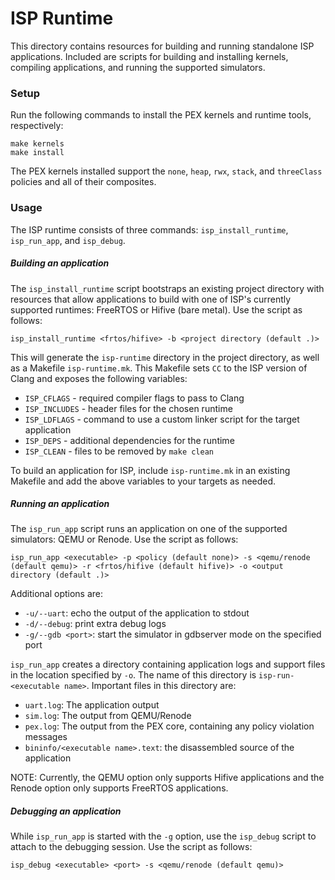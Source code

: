 # ISP Runtime

This directory contains resources for building and running standalone ISP applications.
Included are scripts for building and installing kernels, compiling applications, and running the supported simulators.

### Setup

Run the following commands to install the PEX kernels and runtime tools, respectively:
```
make kernels
make install
```

The PEX kernels installed support the `none`, `heap`, `rwx`, `stack`, and `threeClass` policies and all of their composites.

### Usage

The ISP runtime consists of three commands: `isp_install_runtime`, `isp_run_app`, and `isp_debug`.

##### Building an application

The `isp_install_runtime` script bootstraps an existing project directory with resources that allow applications to build with one of
ISP's currently supported runtimes: FreeRTOS or Hifive (bare metal). Use the script as follows:

```
isp_install_runtime <frtos/hifive> -b <project directory (default .)>
```

This will generate the `isp-runtime` directory in the project directory, as well as a Makefile `isp-runtime.mk`.
This Makefile sets `CC` to the ISP version of Clang and exposes the following variables:
- `ISP_CFLAGS` - required compiler flags to pass to Clang
- `ISP_INCLUDES` - header files for the chosen runtime
- `ISP_LDFLAGS` - command to use a custom linker script for the target application
- `ISP_DEPS` - additional dependencies for the runtime
- `ISP_CLEAN` - files to be removed by `make clean`

To build an application for ISP, include `isp-runtime.mk` in an existing Makefile and add the above variables to your targets as needed.

##### Running an application

The `isp_run_app` script runs an application on one of the supported simulators: QEMU or Renode. Use the script as follows:

```
isp_run_app <executable> -p <policy (default none)> -s <qemu/renode (default qemu)> -r <frtos/hifive (default hifive)> -o <output directory (default .)>
```

Additional options are:
- `-u/--uart`: echo the output of the application to stdout
- `-d/--debug`: print extra debug logs
- `-g/--gdb <port>`: start the simulator in gdbserver mode on the specified port

`isp_run_app` creates a directory containing application logs and support files in the location specified by `-o`. The name of this directory is `isp-run-<executable name>`.
Important files in this directory are:
- `uart.log`: The application output
- `sim.log`: The output from QEMU/Renode
- `pex.log`: The output from the PEX core, containing any policy violation messages
- `bininfo/<executable name>.text`: the disassembled source of the application

NOTE: Currently, the QEMU option only supports Hifive applications and the Renode option only supports FreeRTOS applications.

##### Debugging an application

While `isp_run_app` is started with the `-g` option, use the `isp_debug` script to attach to the debugging session. Use the script as follows:

```
isp_debug <executable> <port> -s <qemu/renode (default qemu)>
```
